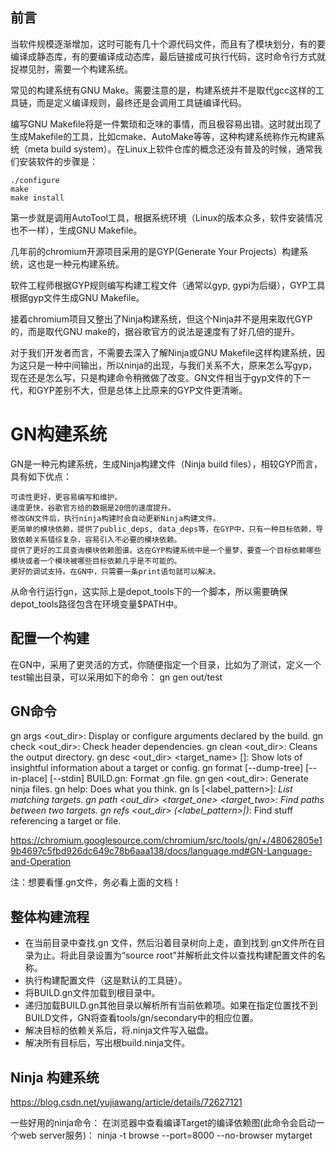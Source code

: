 ## 前言
当软件规模逐渐增加，这时可能有几十个源代码文件，而且有了模块划分，有的要编译成静态库，有的要编译成动态库，最后链接成可执行代码，这时命令行方式就捉襟见肘，需要一个构建系统。

常见的构建系统有GNU Make。需要注意的是，构建系统并不是取代gcc这样的工具链，而是定义编译规则，最终还是会调用工具链编译代码。

编写GNU Makefile将是一件繁琐和乏味的事情，而且极容易出错。这时就出现了生成Makefile的工具，比如cmake、AutoMake等等，这种构建系统称作元构建系统（meta build system）。在Linux上软件仓库的概念还没有普及的时候，通常我们安装软件的步骤是：
```
./configure
make
make install
```
第一步就是调用AutoTool工具，根据系统环境（Linux的版本众多，软件安装情况也不一样），生成GNU Makefile。

几年前的chromium开源项目采用的是GYP(Generate Your Projects）构建系统，这也是一种元构建系统。

软件工程师根据GYP规则编写构建工程文件（通常以gyp, gypi为后缀），GYP工具根据gyp文件生成GNU Makefile。

接着chromium项目又整出了Ninja构建系统，但这个Ninja并不是用来取代GYP的，而是取代GNU make的，据谷歌官方的说法是速度有了好几倍的提升。

对于我们开发者而言，不需要去深入了解Ninja或GNU Makefile这样构建系统，因为这只是一种中间输出，所以ninja的出现，与我们关系不大，原来怎么写gyp，现在还是怎么写，只是构建命令稍微做了改变。GN文件相当于gyp文件的下一代，和GYP差别不大，但是总体上比原来的GYP文件更清晰。

# GN构建系统
GN是一种元构建系统，生成Ninja构建文件（Ninja build files），相较GYP而言，具有如下优点：
```
可读性更好，更容易编写和维护。
速度更快，谷歌官方给的数据是20倍的速度提升。
修改GN文件后，执行ninja构建时会自动更新Ninja构建文件。
更简单的模块依赖，提供了public_deps, data_deps等，在GYP中，只有一种目标依赖，导致依赖关系错综复杂，容易引入不必要的模块依赖。
提供了更好的工具查询模块依赖图谱。这在GYP构建系统中是一个噩梦，要查一个目标依赖哪些模块或者一个模块被哪些目标依赖几乎是不可能的。
更好的调试支持。在GN中，只需要一条print语句就可以解决。
```

从命令行运行gn，这实际上是depot_tools下的一个脚本，所以需要确保depot_tools路径包含在环境变量$PATH中。

## 配置一个构建
在GN中，采用了更灵活的方式，你随便指定一个目录，比如为了测试，定义一个test输出目录，可以采用如下的命令：
gn gen out/test

## GN命令
gn args <out_dir>: Display or configure arguments declared by the build.
gn check <out_dir>: Check header dependencies.
gn clean <out_dir>: Cleans the output directory.
gn desc <out_dir> <target_name> [<what to display>]: Show lots of insightful information about a target or config.
gn format [--dump-tree] [--in-place] [--stdin] BUILD.gn: Format .gn file.
gn gen <out_dir>: Generate ninja files.
gn help: Does what you think.
gn ls <build dir> [<label_pattern>]*: List matching targets.
gn path <out_dir> <target_one> <target_two>: Find paths between two targets.
gn refs <out_dir> (<label_pattern>|<file>)*: Find stuff referencing a target or file.

https://chromium.googlesource.com/chromium/src/tools/gn/+/48062805e19b4697c5fbd926dc649c78b6aaa138/docs/language.md#GN-Language-and-Operation

注：想要看懂.gn文件，务必看上面的文档！

## 整体构建流程
* 在当前目录中查找.gn 文件，然后沿着目录树向上走，直到找到.gn文件所在目录为止。将此目录设置为“source root”并解析此文件以查找构建配置文件的名称。
* 执行构建配置文件（这是默认的工具链）。
* 将BUILD.gn文件加载到根目录中。
* 递归加载BUILD.gn其他目录以解析所有当前依赖项。如果在指定位置找不到BUILD文件，GN将查看tools/gn/secondary中的相应位置。
* 解决目标的依赖关系后，将.ninja文件写入磁盘。
* 解决所有目标后，写出根build.ninja文件。

## Ninja 构建系统
https://blog.csdn.net/yujiawang/article/details/72627121

一些好用的ninja命令：
在浏览器中查看编译Target的编译依赖图(此命令会启动一个web server服务)： ninja -t browse --port=8000 --no-browser mytarget

